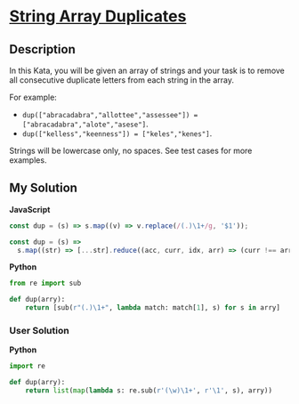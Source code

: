 # [String Array Duplicates](https://www.codewars.com/kata/59f08f89a5e129c543000069)

## Description

In this Kata, you will be given an array of strings and your task is to remove all consecutive duplicate letters from each string in the array.

For example:

- `dup(["abracadabra","allottee","assessee"]) = ["abracadabra","alote","asese"]`.
- `dup(["kelless","keenness"]) = ["keles","kenes"]`.

Strings will be lowercase only, no spaces. See test cases for more examples.

## My Solution

**JavaScript**

```js
const dup = (s) => s.map((v) => v.replace(/(.)\1+/g, '$1'));
```

```js
const dup = (s) =>
  s.map((str) => [...str].reduce((acc, curr, idx, arr) => (curr !== arr[idx + 1] ? acc + curr : acc), ''));
```

**Python**

```py
from re import sub

def dup(arry):
    return [sub(r"(.)\1+", lambda match: match[1], s) for s in arry]
```

### User Solution

**Python**

```py
import re

def dup(arry):
    return list(map(lambda s: re.sub(r'(\w)\1+', r'\1', s), arry))
```
